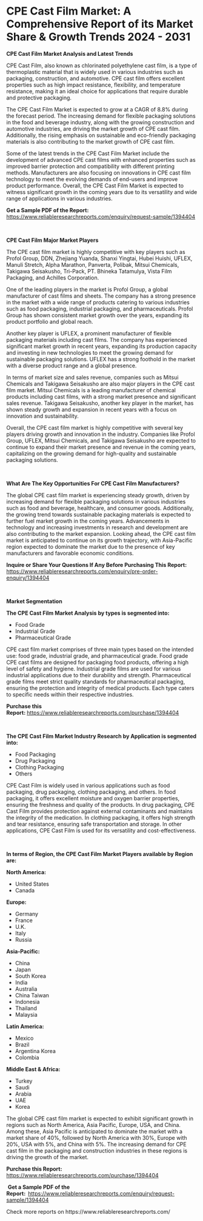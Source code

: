 <p><h1>CPE Cast Film Market: A Comprehensive Report of its Market Share & Growth Trends 2024 - 2031</h1></p><p><strong>CPE Cast Film Market Analysis and Latest Trends</strong></p>
<p><p>CPE Cast Film, also known as chlorinated polyethylene cast film, is a type of thermoplastic material that is widely used in various industries such as packaging, construction, and automotive. CPE cast film offers excellent properties such as high impact resistance, flexibility, and temperature resistance, making it an ideal choice for applications that require durable and protective packaging.</p><p>The CPE Cast Film Market is expected to grow at a CAGR of 8.8% during the forecast period. The increasing demand for flexible packaging solutions in the food and beverage industry, along with the growing construction and automotive industries, are driving the market growth of CPE cast film. Additionally, the rising emphasis on sustainable and eco-friendly packaging materials is also contributing to the market growth of CPE cast film.</p><p>Some of the latest trends in the CPE Cast Film Market include the development of advanced CPE cast films with enhanced properties such as improved barrier protection and compatibility with different printing methods. Manufacturers are also focusing on innovations in CPE cast film technology to meet the evolving demands of end-users and improve product performance. Overall, the CPE Cast Film Market is expected to witness significant growth in the coming years due to its versatility and wide range of applications in various industries.</p></p>
<p><strong>Get a Sample PDF of the Report:&nbsp;</strong> <a href="https://www.reliableresearchreports.com/enquiry/request-sample/1394404">https://www.reliableresearchreports.com/enquiry/request-sample/1394404</a></p>
<p>&nbsp;</p>
<p><strong>CPE Cast Film Major Market Players</strong></p>
<p><p>The CPE cast film market is highly competitive with key players such as Profol Group, DDN, Zhejiang Yuanda, Shanxi Yingtai, Hubei Huishi, UFLEX, Manuli Stretch, Alpha Marathon, Panverta, Polibak, Mitsui Chemicals, Takigawa Seisakusho, Tri-Pack, PT. Bhineka Tatamulya, Vista Film Packaging, and Achilles Corporation.</p><p>One of the leading players in the market is Profol Group, a global manufacturer of cast films and sheets. The company has a strong presence in the market with a wide range of products catering to various industries such as food packaging, industrial packaging, and pharmaceuticals. Profol Group has shown consistent market growth over the years, expanding its product portfolio and global reach.</p><p>Another key player is UFLEX, a prominent manufacturer of flexible packaging materials including cast films. The company has experienced significant market growth in recent years, expanding its production capacity and investing in new technologies to meet the growing demand for sustainable packaging solutions. UFLEX has a strong foothold in the market with a diverse product range and a global presence.</p><p>In terms of market size and sales revenue, companies such as Mitsui Chemicals and Takigawa Seisakusho are also major players in the CPE cast film market. Mitsui Chemicals is a leading manufacturer of chemical products including cast films, with a strong market presence and significant sales revenue. Takigawa Seisakusho, another key player in the market, has shown steady growth and expansion in recent years with a focus on innovation and sustainability.</p><p>Overall, the CPE cast film market is highly competitive with several key players driving growth and innovation in the industry. Companies like Profol Group, UFLEX, Mitsui Chemicals, and Takigawa Seisakusho are expected to continue to expand their market presence and revenue in the coming years, capitalizing on the growing demand for high-quality and sustainable packaging solutions.</p></p>
<p>&nbsp;</p>
<p><strong>What Are The Key Opportunities For CPE Cast Film Manufacturers?</strong></p>
<p><p>The global CPE cast film market is experiencing steady growth, driven by increasing demand for flexible packaging solutions in various industries such as food and beverage, healthcare, and consumer goods. Additionally, the growing trend towards sustainable packaging materials is expected to further fuel market growth in the coming years. Advancements in technology and increasing investments in research and development are also contributing to the market expansion. Looking ahead, the CPE cast film market is anticipated to continue on its growth trajectory, with Asia-Pacific region expected to dominate the market due to the presence of key manufacturers and favorable economic conditions.</p></p>
<p><strong>Inquire or Share Your Questions If Any Before Purchasing This Report:</strong> <a href="https://www.reliableresearchreports.com/enquiry/pre-order-enquiry/1394404">https://www.reliableresearchreports.com/enquiry/pre-order-enquiry/1394404</a></p>
<p>&nbsp;</p>
<p><strong>Market Segmentation</strong></p>
<p><strong>The CPE Cast Film Market Analysis by types is segmented into:</strong></p>
<p><ul><li>Food Grade</li><li>Industrial Grade</li><li>Pharmaceutical Grade</li></ul></p>
<p><p>CPE cast film market comprises of three main types based on the intended use: food grade, industrial grade, and pharmaceutical grade. Food grade CPE cast films are designed for packaging food products, offering a high level of safety and hygiene. Industrial grade films are used for various industrial applications due to their durability and strength. Pharmaceutical grade films meet strict quality standards for pharmaceutical packaging, ensuring the protection and integrity of medical products. Each type caters to specific needs within their respective industries.</p></p>
<p><strong>Purchase this Report:&nbsp;</strong><a href="https://www.reliableresearchreports.com/purchase/1394404">https://www.reliableresearchreports.com/purchase/1394404</a></p>
<p>&nbsp;</p>
<p><strong>The CPE Cast Film Market Industry Research by Application is segmented into:</strong></p>
<p><ul><li>Food Packaging</li><li>Drug Packaging</li><li>Clothing Packaging</li><li>Others</li></ul></p>
<p><p>CPE Cast Film is widely used in various applications such as food packaging, drug packaging, clothing packaging, and others. In food packaging, it offers excellent moisture and oxygen barrier properties, ensuring the freshness and quality of the products. In drug packaging, CPE Cast Film provides protection against external contaminants and maintains the integrity of the medication. In clothing packaging, it offers high strength and tear resistance, ensuring safe transportation and storage. In other applications, CPE Cast Film is used for its versatility and cost-effectiveness.</p></p>
<p>&nbsp;</p>
<p><strong>In terms of Region, the CPE Cast Film Market Players available by Region are:</strong></p>
<p>
    <p> <strong> North America: </strong>
        <ul>
            <li>United States</li>
            <li>Canada</li>
        </ul>
        </p> 
    <p> <strong> Europe: </strong>
        <ul>
            <li>Germany</li>
            <li>France</li>
            <li>U.K.</li>
            <li>Italy</li>
            <li>Russia</li>
        </ul>
        </p> 
    <p> <strong> Asia-Pacific: </strong>
        <ul>
            <li>China</li>
            <li>Japan</li>
            <li>South Korea</li>
            <li>India</li>
            <li>Australia</li>
            <li>China Taiwan</li>
            <li>Indonesia</li>
            <li>Thailand</li>
            <li>Malaysia</li>
        </ul>
        </p> 
    <p> <strong> Latin America: </strong>
        <ul>
            <li>Mexico</li>
            <li>Brazil</li>
            <li>Argentina Korea</li>
            <li>Colombia</li>
        </ul>
        </p> 
    <p> <strong> Middle East & Africa: </strong>
        <ul>
            <li>Turkey</li>
            <li>Saudi</li>
            <li>Arabia</li>
            <li>UAE</li>
            <li>Korea</li>
        </ul>
    </p>
    </p>
<p><p>The global CPE cast film market is expected to exhibit significant growth in regions such as North America, Asia Pacific, Europe, USA, and China. Among these, Asia Pacific is anticipated to dominate the market with a market share of 40%, followed by North America with 30%, Europe with 20%, USA with 5%, and China with 5%. The increasing demand for CPE cast film in the packaging and construction industries in these regions is driving the growth of the market.</p></p>
<p><strong>Purchase this Report: </strong><a href="https://www.reliableresearchreports.com/purchase/1394404">https://www.reliableresearchreports.com/purchase/1394404</a></p>
<p>&nbsp;<strong>Get a Sample PDF of the Report:&nbsp;&nbsp;</strong><a href="https://www.reliableresearchreports.com/enquiry/request-sample/1394404">https://www.reliableresearchreports.com/enquiry/request-sample/1394404</a></p>
<p><strong></strong></p>
<p>Check more reports on https://www.reliableresearchreports.com/</p>